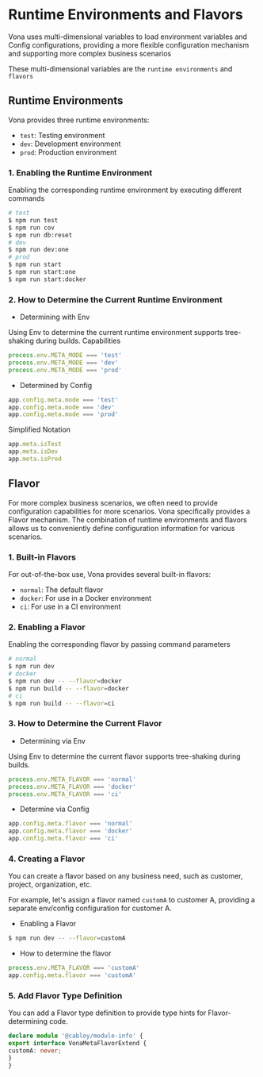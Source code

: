 # Runtime Environments and Flavors

Vona uses multi-dimensional variables to load environment variables and Config configurations, providing a more flexible configuration mechanism and supporting more complex business scenarios

These multi-dimensional variables are the `runtime environments` and `flavors`

## Runtime Environments

Vona provides three runtime environments:

* `test`: Testing environment
* `dev`: Development environment
* `prod`: Production environment

### 1. Enabling the Runtime Environment

Enabling the corresponding runtime environment by executing different commands

``` bash
# test
$ npm run test
$ npm run cov
$ npm run db:reset
# dev
$ npm run dev:one
# prod
$ npm run start
$ npm run start:one
$ npm run start:docker
```

### 2. How to Determine the Current Runtime Environment

* Determining with Env

Using Env to determine the current runtime environment supports tree-shaking during builds. Capabilities

``` typescript
process.env.META_MODE === 'test'
process.env.META_MODE === 'dev'
process.env.META_MODE === 'prod'
```

* Determined by Config

``` typescript
app.config.meta.mode === 'test'
app.config.meta.mode === 'dev'
app.config.meta.mode === 'prod'
```

Simplified Notation

``` typescript
app.meta.isTest
app.meta.isDev
app.meta.isProd
```

## Flavor

For more complex business scenarios, we often need to provide configuration capabilities for more scenarios. Vona specifically provides a Flavor mechanism. The combination of runtime environments and flavors allows us to conveniently define configuration information for various scenarios.

### 1. Built-in Flavors

For out-of-the-box use, Vona provides several built-in flavors:

* `normal`: The default flavor
* `docker`: For use in a Docker environment
* `ci`: For use in a CI environment

### 2. Enabling a Flavor

Enabling the corresponding flavor by passing command parameters

``` bash
# normal
$ npm run dev
# docker
$ npm run dev -- --flavor=docker
$ npm run build -- --flavor=docker
# ci
$ npm run build -- --flavor=ci
```

### 3. How to Determine the Current Flavor

* Determining via Env

Using Env to determine the current flavor supports tree-shaking during builds.

``` typescript
process.env.META_FLAVOR === 'normal'
process.env.META_FLAVOR === 'docker'
process.env.META_FLAVOR === 'ci'
```

* Determine via Config

``` typescript
app.config.meta.flavor === 'normal'
app.config.meta.flavor === 'docker'
app.config.meta.flavor === 'ci'
```

### 4. Creating a Flavor

You can create a flavor based on any business need, such as customer, project, organization, etc.

For example, let's assign a flavor named `customA` to customer A, providing a separate env/config configuration for customer A.

* Enabling a Flavor

``` bash
$ npm run dev -- --flavor=customA
```

* How to determine the flavor

``` typescript
process.env.META_FLAVOR === 'customA'
app.config.meta.flavor === 'customA'
```

### 5. Add Flavor Type Definition

You can add a Flavor type definition to provide type hints for Flavor-determining code.

``` typescript
declare module '@cabloy/module-info' {
export interface VonaMetaFlavorExtend {
customA: never;
}
}
```
